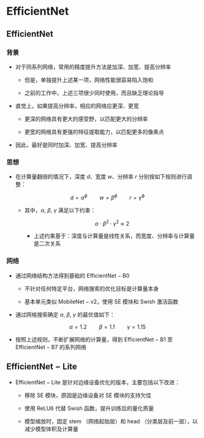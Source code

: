 # $\mathrm{EfficientNet}$

## $\mathrm{EfficientNet}$

### 背景

- 对于同系列网络，常用的精度提升方法是加深、加宽、提高分辨率

  - 但是，单独提升上述某一项，网络性能很容易陷入饱和

  - 之前的工作中，上述三项很少同时使用，而且缺乏理论指导

- 直觉上，如果提高分辨率，相应的网络应更深、更宽

  - 更深的网络具有更大的感受野，以匹配更大的分辨率

  - 更宽的网络具有更强的特征提取能力，以匹配更多的像素点

- 因此，最好是同时加深、加宽、提高分辨率

### 思想

- 在计算量翻倍的情况下，深度 $d$、宽度 $w$、分辨率 $r$ 分别按如下规则进行调整：

  $$
  d = \alpha ^ {\phi} \qquad w = \beta ^ {\phi} \qquad r = \gamma ^ {\phi}
  $$

  - 其中，$\alpha, \ \beta, \ \gamma$ 满足以下约束：

    $$
    \alpha \cdot \beta ^ {2} \cdot \gamma ^ {2} \approx 2
    $$

    - 上述约束基于：深度与计算量是线性关系，而宽度、分辨率与计算量是二次关系

### 网络

- 通过网络结构方法得到基础的 $\mathrm{EfficientNet-B0}$

  - 不针对任何特定平台，网络搜索的优化目标是计算量本身

  - 基本单元类似 $\mathrm{MobileNet-v2}$，使用 $\mathrm{SE}$ 模块和 $\mathrm{Swish}$ 激活函数

- 通过网格搜索确定 $\alpha, \ \beta, \ \gamma$ 的最优值如下：

  $$
  \alpha = 1.2 \qquad \beta = 1.1 \qquad \gamma=1.15
  $$

- 按照上述规则，不断扩展网络的计算量，得到 $\mathrm{EfficientNet-B1}$ 至 $\mathrm{EfficientNet-B7}$ 的系列网络

## $\mathrm{EfficientNet-Lite}$

- $\mathrm{EfficientNet-Lite}$ 是针对边缘设备优化的版本，主要包括以下改进：

  - 移除 $\mathrm{SE}$ 模块，原因是边缘设备对 $\mathrm{SE}$ 模块的支持欠佳

  - 使用 $\mathrm{ReLU6}$ 代替 $\mathrm{Swish}$ 函数，提升训练后的量化质量

  - 模型缩放时，固定 $\mathrm{stem}$ （网络起始层）和 $\mathrm{head}$ （分类层及前一层），以减少模型体积及计算量